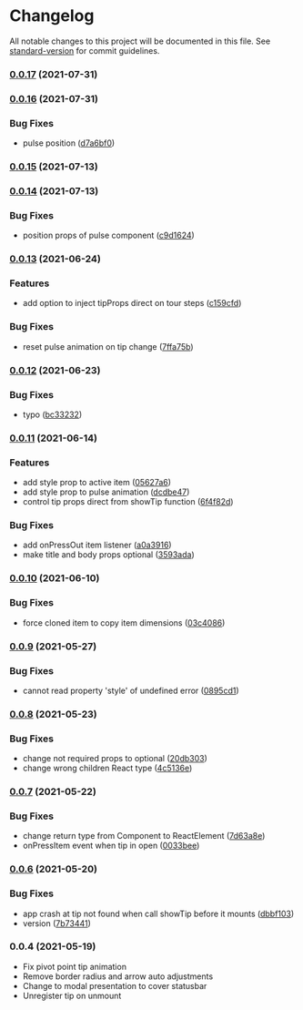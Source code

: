 # Changelog

All notable changes to this project will be documented in this file. See [standard-version](https://github.com/conventional-changelog/standard-version) for commit guidelines.

### [0.0.17](https://github.com/MaiconGilton/react-native-tip/compare/v0.0.16...v0.0.17) (2021-07-31)

### [0.0.16](https://github.com/MaiconGilton/react-native-tip/compare/v0.0.15...v0.0.16) (2021-07-31)


### Bug Fixes

* pulse position ([d7a6bf0](https://github.com/MaiconGilton/react-native-tip/commit/d7a6bf01385fbe7355186110157d334c1e78f4de))

### [0.0.15](https://github.com/MaiconGilton/react-native-tip/compare/v0.0.14...v0.0.15) (2021-07-13)

### [0.0.14](https://github.com/MaiconGilton/react-native-tip/compare/v0.0.13...v0.0.14) (2021-07-13)


### Bug Fixes

* position props of pulse component ([c9d1624](https://github.com/MaiconGilton/react-native-tip/commit/c9d16248e4601d4325cb0da3499b6eb497bfac90))

### [0.0.13](https://github.com/MaiconGilton/react-native-tip/compare/v0.0.12...v0.0.13) (2021-06-24)


### Features

* add option to inject tipProps direct on tour steps ([c159cfd](https://github.com/MaiconGilton/react-native-tip/commit/c159cfda7dd0dbc988b74297989fdf5030f6eca8))


### Bug Fixes

* reset pulse animation on tip change ([7ffa75b](https://github.com/MaiconGilton/react-native-tip/commit/7ffa75b9d4dc62e414ee03c661f3729fdeadd74d))

### [0.0.12](https://github.com/MaiconGilton/react-native-tip/compare/v0.0.11...v0.0.12) (2021-06-23)


### Bug Fixes

* typo ([bc33232](https://github.com/MaiconGilton/react-native-tip/commit/bc33232f244d443ff1a277a1e8bdd38deb2df809))

### [0.0.11](https://github.com/MaiconGilton/react-native-tip/compare/v0.0.10...v0.0.11) (2021-06-14)


### Features

* add style prop to active item ([05627a6](https://github.com/MaiconGilton/react-native-tip/commit/05627a6762f5443b1db980a400f0ba78ff936497))
* add style prop to pulse animation ([dcdbe47](https://github.com/MaiconGilton/react-native-tip/commit/dcdbe47d9e8c3dd9a8f17d4ebe975a56bd91131e))
* control tip props direct from showTip function ([6f4f82d](https://github.com/MaiconGilton/react-native-tip/commit/6f4f82d92d5ffa2bc1bc2362182bb25e8b411bfb))


### Bug Fixes

* add onPressOut item listener ([a0a3916](https://github.com/MaiconGilton/react-native-tip/commit/a0a3916d0fd6475ae9f47920d6d0661f1b9991b4))
* make title and body props optional ([3593ada](https://github.com/MaiconGilton/react-native-tip/commit/3593ada5b3efc6dd29e1802cc3fabcc54b2d4d96))

### [0.0.10](https://github.com/MaiconGilton/react-native-tip/compare/v0.0.9...v0.0.10) (2021-06-10)


### Bug Fixes

* force cloned item to copy item dimensions ([03c4086](https://github.com/MaiconGilton/react-native-tip/commit/03c40862655515852afeb584f32f0fe988493134))

### [0.0.9](https://github.com/MaiconGilton/react-native-tip/compare/v0.0.8...v0.0.9) (2021-05-27)


### Bug Fixes

* cannot read property 'style' of undefined error ([0895cd1](https://github.com/MaiconGilton/react-native-tip/commit/0895cd165f9210fcb1b26f6a0ca0faacd2545423))

### [0.0.8](https://github.com/MaiconGilton/react-native-tip/compare/v0.0.7...v0.0.8) (2021-05-23)


### Bug Fixes

* change not required props to optional ([20db303](https://github.com/MaiconGilton/react-native-tip/commit/20db30328abc042c621e1f27f1c14468041111a3))
* change wrong children React type ([4c5136e](https://github.com/MaiconGilton/react-native-tip/commit/4c5136e624c5f6191a93a41663df392f21d09c30))

### [0.0.7](https://github.com/MaiconGilton/react-native-tip/compare/v0.0.6...v0.0.7) (2021-05-22)


### Bug Fixes

* change return type from Component to ReactElement ([7d63a8e](https://github.com/MaiconGilton/react-native-tip/commit/7d63a8e0e40e652510c1c2dadd429105608c7be2))
* onPressItem event when tip in open ([0033bee](https://github.com/MaiconGilton/react-native-tip/commit/0033beefab43f404ed85cb0d8efc5935522455b2))

### [0.0.6](https://github.com/MaiconGilton/react-native-tip/compare/v0.0.5...v0.0.6) (2021-05-20)


### Bug Fixes

* app crash at tip not found when call showTip before it mounts ([dbbf103](https://github.com/MaiconGilton/react-native-tip/commit/dbbf1034bafb39986b03e9c2f200784ba48f0d32))
* version ([7b73441](https://github.com/MaiconGilton/react-native-tip/commit/7b73441ddcd0465eaf4cabc0f6adcc70f5daac7b))

### 0.0.4 (2021-05-19)

- Fix pivot point tip animation
- Remove border radius and arrow auto adjustments
- Change to modal presentation to cover statusbar
- Unregister tip on unmount
